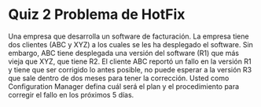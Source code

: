 # Quiz 2 Problema de HotFix
Una empresa que desarrolla un software de facturación. La empresa tiene dos clientes (ABC y XYZ) a los cuales se les ha desplegado el software. 
Sin embargo, ABC tiene desplegada una versión del software (R1) que más vieja que XYZ, que tiene R2. El cliente ABC reportó un fallo en la 
versión R1 y tiene que ser corrigido lo antes posible, no puede esperar a la versión R3 que sale dentro de dos meses para tener la corrección. 
Usted como Configuration Manager defina cuál será el plan y el procedimiento para corregir el fallo en los próximos 5 días.
